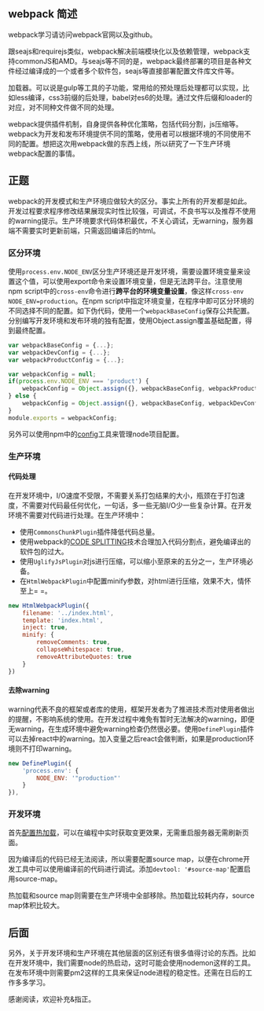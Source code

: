 ## webpack 简述

webpack学习请访问webpack官网以及github。

跟seajs和requirejs类似，webpack解决前端模块化以及依赖管理，webpack支持commonJS和AMD。与seajs等不同的是，webpack最终部署的项目是各种文件经过编译成的一个或者多个软件包，seajs等直接部署配置文件库文件等。

加载器。可以说是gulp等工具的子功能，常用给的预处理后处理都可以实现，比如less编译，css3前缀的后处理，babel对es6的处理。通过文件后缀和loader的对应，对不同种文件做不同的处理。

webpack提供插件机制，自身提供各种优化策略，包括代码分割，js压缩等。webpack为开发和发布环境提供不同的策略，使用者可以根据环境的不同使用不同的配置。想把这次用webpack做的东西上线，所以研究了一下生产环境webpack配置的事情。

## 正题

webpack的开发模式和生产环境应做较大的区分。事实上所有的开发都是如此。开发过程要求程序修改结果展现实时性比较强，可调试，不良书写以及推荐不使用的warning提示。生产环境要求代码体积最优，不关心调试，无warning，服务器端不需要实时更新前端，只需返回编译后的html。

### 区分环境

使用`process.env.NODE_ENV`区分生产环境还是开发环境，需要设置环境变量来设置这个值，可以使用export命令来设置环境变量，但是无法跨平台。注意使用npm script中的`cross-env`命令进行**跨平台的环境变量设置**，像这样`cross-env NODE_ENV=production`。在npm script中指定环境变量，在程序中即可区分环境的不同选择不同的配置。如下伪代码，使用一个`webpackBaseConfig`保存公共配置。分别编写开发环境和发布环境的独有配置，使用Object.assign覆盖基础配置，得到最终配置。

```js
var webpackBaseConfig = {...};
var webpackDevConfig = {...};
var webpackProductConfig = {...};

var webpackConfig = null;
if(process.env.NODE_ENV === 'product') {
    webpackConfig = Object.assign({}, webpackBaseConfig, webpackProductConfig);
} else {
    webpackConfig = Object.assign({}, webpackBaseConfig, webpackDevConfig);
}
module.exports = webpackConfig;
```

另外可以使用npm中的[config](https://www.npmjs.com/package/config)工具来管理node项目配置。

### 生产环境

#### 代码处理

在开发环境中，I/O速度不受限，不需要关系打包结果的大小，瓶颈在于打包速度，不需要对代码最任何优化，一句话，多一些无脑I/O少一些复杂计算。在开发环境不需要对代码进行处理。在生产环境中：

- 使用`CommonsChunkPlugin`插件降低代码总量。
- 使用webpack的[CODE SPLITTING](http://webpack.github.io/docs/code-splitting.html)技术合理加入代码分割点，避免编译出的软件包的过大。
- 使用`UglifyJsPlugin`对js进行压缩，可以缩小至原来的五分之一，生产环境必备。
- 在`HtmlWebpackPlugin`中配置minify参数，对html进行压缩，效果不大，情怀至上= =。

```js
new HtmlWebpackPlugin({
	filename: '../index.html',
	template: 'index.html',
	inject: true,
	minify: {
		removeComments: true,
		collapseWhitespace: true,
		removeAttributeQuotes: true
	}
})
```
#### 去除warning

warning代表不良的框架或者库的使用，框架开发者为了推进技术而对使用者做出的提醒，不影响系统的使用。在开发过程中难免有暂时无法解决的warning，即便无warning，在生成环境中避免warning检查仍然很必要。使用`DefinePlugin`插件可以去掉react中的warning。加入变量之后react会做判断，如果是production环境则不打印warning。

```js
new DefinePlugin({
	'process.env': {
		NODE_ENV: '"production"'
	}
}),
```

### 开发环境

首先[配置热加载](https://github.com/glenjamin/webpack-hot-middleware#installation--usage)，可以在编程中实时获取变更效果，无需重启服务器无需刷新页面。

因为编译后的代码已经无法阅读，所以需要配置source map，以便在chrome开发工具中可以使用编译前的代码进行调试。添加`devtool: '#source-map'`配置启用source-map。

热加载和source map则需要在生产环境中全部移除。热加载比较耗内存，source map体积比较大。

## 后面

另外，关于开发环境和生产环境在其他层面的区别还有很多值得讨论的东西。比如在开发环境中，我们需要node的热启动，这时可能会使用nodemon这样的工具。在发布环境中则需要pm2这样的工具来保证node进程的稳定性。还需在日后的工作多多学习。

感谢阅读，欢迎补充&指正。